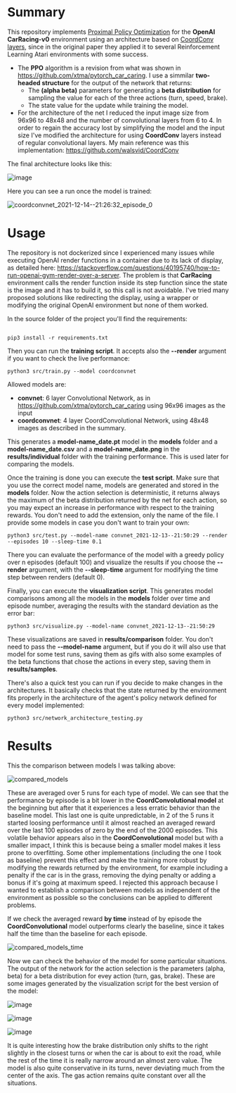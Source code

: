 # Summary
This repository implements [Proximal Policy Optimization](https://medium.com/intro-to-artificial-intelligence/proximal-policy-optimization-ppo-a-policy-based-reinforcement-learning-algorithm-3cf126a7562d) for the **OpenAI CarRacing-v0** environment using an architecture based on [CoordConv layers](https://arxiv.org/abs/1807.03247), since in the original paper they applied it to several Reinforcement Learning Atari environments with some success.

* The **PPO** algorithm is a revision from what was shown in https://github.com/xtma/pytorch_car_caring. I use a simmilar **two-headed structure** for the output of the network that returns:
    * The **(alpha beta)** parameters for generating a **beta distribution** for sampling the value for each of the three actions (turn, speed, brake).
    * The state value for the update while training the model.
* For the architecture of the net I reduced the input image size from 96x96 to 48x48 and the number of convolutional layers from 6 to 4. In order to regain the accuracy lost by simplifying the model and the input size I've modified the architecture for using **CoordConv** layers instead of regular convolutional layers. My main reference was this implementation: https://github.com/walsvid/CoordConv

The final architecture looks like this:

![image](https://user-images.githubusercontent.com/26325749/146055405-82e348bd-e11e-42f6-8cb9-bb0ae5286fd5.png)

Here you can see a run once the model is trained:

![coordconvnet_2021-12-14--21:26:32_episode_0](https://user-images.githubusercontent.com/26325749/146083056-3cf3eecd-48ae-4c35-afb5-d78b5a072202.gif)

# Usage

The repository is not dockerized since I experienced many issues while executing OpenAI render functions in a container due to its lack of display, as detailed here: https://stackoverflow.com/questions/40195740/how-to-run-openai-gym-render-over-a-server. The problem is that **CarRacing** environment calls the render function inside its step function since the state is the image and it has to build it, so this call is not avoidable. I've tried many proposed solutions like redirecting the display, using a wrapper or modifying the original OpenAI environment but none of them worked.

In the source folder of the project you'll find the requirements:

```

pip3 install -r requirements.txt
```

Then you can run the **training script**. It accepts also the **--render** argument if you want to check the live performance:

```
python3 src/train.py --model coordconvnet
```

Allowed models are:

* **convnet**: 6 layer Convolutional Network, as in https://github.com/xtma/pytorch_car_caring using 96x96 images as the input
* **coordconvnet**: 4 layer CoordConvolutional Network, using 48x48 images as described in the summary.

This generates a **model-name_date.pt** model in the **models** folder and a **model-name_date.csv** and a **model-name_date.png** in the **results/individual** folder with the training performance. This is used later for comparing the models.

Once the training is done you can execute the **test script**. Make sure that you use the correct model name, models are generated and stored in the **models** folder. Now the action selection is deterministic, it returns always the maximum of the beta distribution returned by the net for each action, so you may expect an increase in performance with respect to the training rewards. You don't need to add the extension, only the name of the file. I provide some models in case you don't want to train your own:

```
python3 src/test.py --model-name convnet_2021-12-13--21:50:29 --render --episodes 10 --sleep-time 0.1
```

There you can evaluate the performance of the model with a greedy policy over n episodes (default 100) and visualize the results if you choose the **--render** argument, with the **--sleep-time** argument for modifying the time step between renders (default 0).

Finally, you can execute the **visualization script**. This generates model comparisons among all the models in the **models** folder over time and episode number, averaging the results with the standard deviation as the error bar:

```
python3 src/visualize.py --model-name convnet_2021-12-13--21:50:29
```

These visualizations are saved in **results/comparison** folder. You don't need to pass the **--model-name** argument, but if you do it will also use that model for some test runs, saving them as gifs with also some examples of the beta functions that chose the actions in every step, saving them in **results/samples**.

There's also a quick test you can run if you decide to make changes in the architectures. It basically checks that the state returned by the environment fits properly in the architecture of the agent's policy network defined for every model implemented:

```
python3 src/network_architecture_testing.py 
```

# Results

This the comparison between models I was talking above:

![compared_models](https://user-images.githubusercontent.com/26325749/146083124-b3caad64-b9f9-4b9e-a13a-35fa066baedb.png)


These are averaged over 5 runs for each type of model. We can see that the performance by episode is a bit lower in the **CoordConvolutional model** at the beginning but after that it experiences a less erratic behavior than the baseline model. This last one is quite unpredictable, in 2 of the 5 runs it started loosing performance until it almost reached an averaged reward over the last 100 episodes of zero by the end of the 2000 episodes. This volatile behavior appears also in the **CoordConvolutional** model but with a smaller impact, I think this is because being a smaller model makes it less prone to overfitting. Some other implementations (including the one I took as baseline) prevent this effect and make the training more robust by modifying the rewards returned by the environment, for example including a penalty if the car is in the grass, removing the dying penalty or adding a bonus if it's going at maximum speed. I rejected this approach because I wanted to establish a comparison between models as independent of the environment as possible so the conclusions can be applied to different problems.

If we check the averaged reward **by time** instead of by episode the **CoordConvolutional** model outperforms clearly the baseline, since it takes half the time than the baseline for each episode.

![compared_models_time](https://user-images.githubusercontent.com/26325749/146083149-9f6a15a0-8baa-4493-bfd5-428c05de8b80.png)


Now we can check the behavior of the model for some particular situations. The output of the network for the action selection is the parameters (alpha, beta) for a beta distribution for evey action (turn, gas, brake). These are some images generated by the visualization script for the best version of the model:

![image](https://user-images.githubusercontent.com/26325749/146083207-6b8dcf72-1dc9-4af0-8128-217d5712c5c2.png)

![image](https://user-images.githubusercontent.com/26325749/146083245-28813a49-ada9-4214-99a0-b5d64285c3c0.png)

![image](https://user-images.githubusercontent.com/26325749/146083349-09af9d94-5400-4fae-80a9-4013c9d08aad.png)


It is quite interesting how the brake distribution only shifts to the right slightly in the closest turns or when the car is about to exit the road, while the rest of the time it is really narrow around an almost zero value. The model is also quite conservative in its turns, never deviating much from the center of the axis. The gas action remains quite constant over all the situations.





